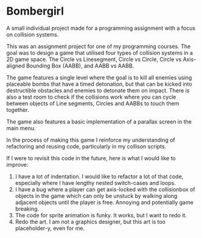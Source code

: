 # Bombergirl
A small individual project made for a programming assignment with a focus on collision systems.

This was an assignment project for one of my programming courses. The goal was to design a game that utilised four types of collision systems in a 2D game space. The Circle vs Linesegment, Circle vs Circle, Circle vs Axis-aligned Bounding Box (AABB), and AABB vs AABB.

The game features a single level where the goal is to kill all enemies using placeable bombs that have a timed detonation, but that can be kicked into destructible obstacles and enemies to detonate them on impact. There is also a test room to check if the collisions work where you can cycle between objects of Line segments, Circles and AABBs to touch them together.

The game also features a basic implementation of a parallax screen in the main menu.

In the process of making this game I reinforce my understanding of refactoring and reusing code, particularly in my collison scripts.

If I were to revisit this code in the future, here is what I would like to improve:
1) I have a lot of indentation. I would like to refactor a lot of that code, especially where I have lengthy nested switch-cases and loops.
2) I have a bug where a player can get axis-locked with the collisionbox of objects in the game which can only be unstuck by walking along adjacent objects until the player is free. Annoying and potentially game breaking.
3) The code for sprite animation is funky. It works, but I want to redo it.
4) Redo the art. I am not a graphics designer, but this art is too placeholder-y, even for me.